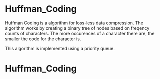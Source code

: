 # Huffman_Coding
Huffman Coding is a algorithm for loss-less data compression. The algorithm works by creating a binary tree of nodes based on freqency counts of characters. The more occurences of a character there are, the smaller the code for the character is.

This algorithm is implemented using a priority queue.
# Huffman_Coding
